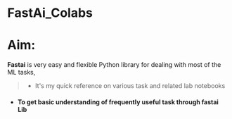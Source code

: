 # FastAi_Colabs
# Aim: 

**Fastai** is very easy and flexible Python library for dealing with most of the ML tasks, 
> - It's my quick reference on various task and related lab notebooks 

- #### To get basic understanding of  frequently useful task through fastai Lib  
